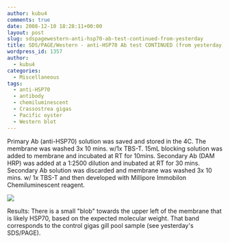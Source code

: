 ```yaml
---
author: kubu4
comments: true
date: 2008-12-10 18:28:11+00:00
layout: post
slug: sdspagewestern-anti-hsp70-ab-test-continued-from-yesterday
title: SDS/PAGE/Western - anti-HSP70 Ab test CONTINUED (from yesterday)
wordpress_id: 1357
author:
  - kubu4
categories:
  - Miscellaneous
tags:
  - anti-HSP70
  - antibody
  - chemiluminescent
  - Crassostrea gigas
  - Pacific oyster
  - Western blot
---
```


Primary Ab (anti-HSP70) solution was saved and stored in the 4C. The membrane was washed 3x 10 mins. w/1x TBS-T. 15mL blocking solution was added to membrane and incubated at RT for 10mins. Secondary Ab (DAM HRP) was added at a 1:2500 dilution and inubated at RT for 30 mins. Secondary Ab solution was discarded and membrane was washed 3x 10 mins. w/ 1x TBS-T and then developed with Millipore Immobilon Chemiluminescent reagent.

![](http://eagle.fish.washington.edu/Arabidopsis/Western%20Blots/20081210%20anti-HSP70%2010min.jpg)

Results: There is a small "blob" towards the upper left of the membrane that is likely HSP70, based on the expected molecular weight. That band corresponds to the control gigas gill pool sample (see yesterday's SDS/PAGE).
